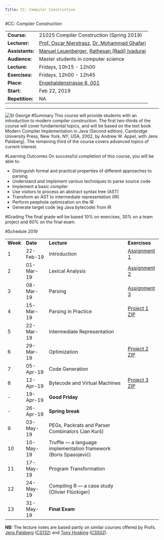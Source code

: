 ```yaml
---
Title: CC: Compiler Construction
---
```

#CC: Compiler Construction

| | |
|---|---|
|**Course:**| 21025 Compiler Construction (Spring 2019)
|**Lecturer:**|[Prof. Oscar Nierstrasz](%base_url%/oscar), [Dr. Mohammad Ghafari](%base_url%/staff/Mohammad-Ghafari)
|**Assistants:**|[Manuel Leuenberger](%base_url%/staff/ManuelLeuenberger), [Rathesan (Radi) Iyadurai](%base_url%/wiki/alumni/RadiIyadurai)
|**Audience:**|Master students in computer science 
|**Lecture:**|Fridays, 10h15 - 12h00
|**Exercises:**|Fridays, 12h00 - 12h45
|**Place:**|[Engehaldenstrasse 8, 001](%base_url%/contact/maps)
|**Start:**|Feb 22, 2019
|**Repetition:**|NA


---

![St George](%assets_url%/files/42/p0a3amfjqbkvygyyz64y4bxp0pkud2/stgeorge.png)
#Summary
This course will provide students with an introduction to modern compiler construction. The first two-thirds of the course will cover fundamental topics, and will be based on the text book Modern Compiler Implementation in Java (Second edition), Cambridge University Press, New York, NY, USA, 2002, by Andrew W. Appel, with Jens Palsberg).  The remaining third of the course covers advanced topics of current interest.

#Learning Outcomes
On successful completion of this course, you will be able to:

-  Distinguish formal and practical properties of different approaches to parsing
-  Understand and implement various techniques to parse source code
-  Implement a basic compiler
-  Use visitors to process an abstract syntax tree (AST)
-  Transform an AST to intermediate representation (IR)
-  Perform peephole optimization on the IR
-  Generate target code (eg Java bytecode) from IR

#Grading
The final grade will be based 10% on exercises, 30% on a team project and 60% on the final exam.

#Schedule 2019

| | | | |
|---|---|---|---|
|	**Week**	|	**Date**	|	**Lecture** | **Exercises**
|	1	|	22-Feb-19	|	Introduction  | [Assignment 1](%assets_url%/download/lectures/cc-exercises-2019/CCAssignment1.pdf)
|	2	|	01-Mar-19	|	Lexical Analysis  | [Assignment 2](%assets_url%/download/lectures/cc-exercises-2019/CCAssignment2.pdf)
|	3	|	08-Mar-19	|	Parsing  | [Assignment 3](%assets_url%/download/lectures/cc-exercises-2019/CCAssignment3.pdf)
|	4	|	15-Mar-19	|	Parsing in Practice  | [Project 1](%assets_url%/download/lectures/cc-exercises-2019/CCProject1.pdf) [ZIP](%assets_url%/download/lectures/cc-exercises-2019/MiniJava_1.zip)
|	5	|	22-Mar-19	|	Intermediate Representation
|	6	|	29-Mar-19	|	Optimization   | [Project 2](%assets_url%/download/lectures/cc-exercises-2019/CCProject2.pdf) [ZIP](%assets_url%/download/lectures/cc-exercises-2019/MiniJava_2.zip)
|	7	|	05-Apr-19	|	Code Generation
|	8	|	12-Apr-19	|	Bytecode and Virtual Machines   | [Project 3](%assets_url%/download/lectures/cc-exercises-2019/CCProject3.pdf) [ZIP](%assets_url%/download/lectures/cc-exercises-2019/MiniJava_3.zip)
|	-	|	19-Apr-19	|	**Good Friday**
|	-	|	26-Apr-19	|	**Spring break**
|	9	|	03-May-19	|	PEGs, Packrats and Parser Combinators (Jan Kurš)
|	10	|	10-May-19	|	Truffle &mdash; a language implementation framework (Boris Spasojević)
|	11	|	17-May-19	|	Program Transformation
|	12	|	24-May-19	|	Compiling R &mdash; a case study (Olivier Flückiger)
|	13	|	31-May-19	|	**Final Exam**

**NB:** The lecture notes are based partly on similar courses offered by Profs. [Jens Palsberg](http://www.cs.ucla.edu/~palsberg/) ([CS132](http://www.cs.ucla.edu/~palsberg/course/cs132/S08/index.html)) and [Tony Hosking](http://www.cs.purdue.edu/homes/hosking/) ([CS502](http://www.cs.purdue.edu/homes/hosking/502/)).

